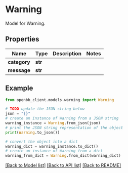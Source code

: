 # Warning

Model for Warning.

## Properties

Name | Type | Description | Notes
------------ | ------------- | ------------- | -------------
**category** | **str** |  | 
**message** | **str** |  | 

## Example

```python
from openbb_client.models.warning import Warning

# TODO update the JSON string below
json = "{}"
# create an instance of Warning from a JSON string
warning_instance = Warning.from_json(json)
# print the JSON string representation of the object
print(Warning.to_json())

# convert the object into a dict
warning_dict = warning_instance.to_dict()
# create an instance of Warning from a dict
warning_from_dict = Warning.from_dict(warning_dict)
```
[[Back to Model list]](../README.md#documentation-for-models) [[Back to API list]](../README.md#documentation-for-api-endpoints) [[Back to README]](../README.md)


